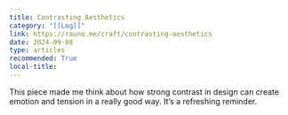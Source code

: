 ```yaml
---
title: Contrasting Aesthetics
category: "[[Log]]"
link: https://rauno.me/craft/contrasting-aesthetics
date: 2024-09-08
type: articles
recommended: True
local-title: 
---
```

This piece made me think about how strong contrast in design can create emotion and tension in a really good way. It’s a refreshing reminder.